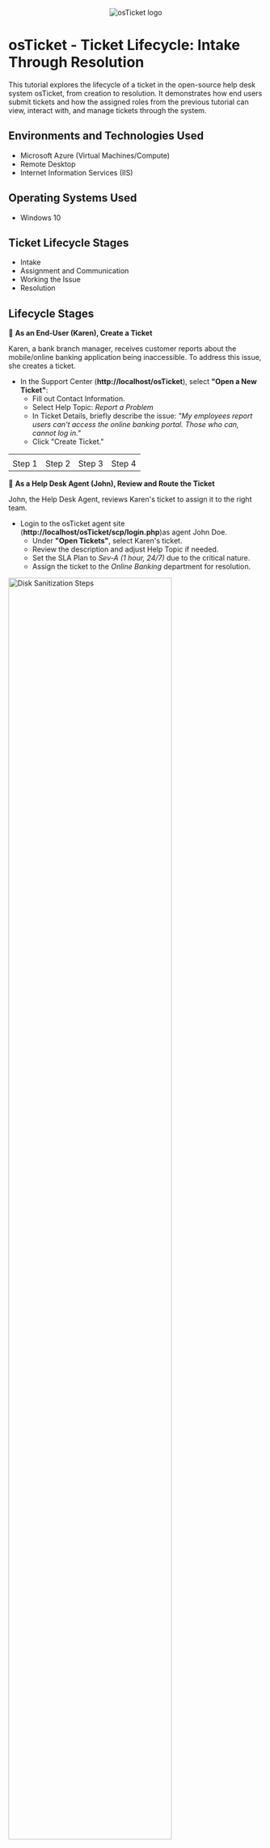 <p align="center">
<img src="https://i.imgur.com/Clzj7Xs.png" alt="osTicket logo"/>
</p>

<h1>osTicket - Ticket Lifecycle: Intake Through Resolution</h1>
This tutorial explores the lifecycle of a ticket in the open-source help desk system osTicket, from creation to resolution. It demonstrates how end users submit tickets and how the assigned roles from the previous tutorial can view, interact with, and manage tickets through the system.<br />


<h2>Environments and Technologies Used</h2>

- Microsoft Azure (Virtual Machines/Compute)
- Remote Desktop
- Internet Information Services (IIS)

<h2>Operating Systems Used </h2>

- Windows 10</b> 

<h2>Ticket Lifecycle Stages</h2>

- Intake
- Assignment and Communication
- Working the Issue
- Resolution

<h2>Lifecycle Stages</h2>

🔷 **As an End-User (Karen), Create a Ticket**

Karen, a bank branch manager, receives customer reports about the mobile/online banking application being inaccessible. To address this issue, she creates a ticket.

  -  In the Support Center (**http://localhost/osTicket**), select **"Open a New Ticket"**:
      - Fill out Contact Information.
      - Select Help Topic: *Report a Problem* 
     - In Ticket Details, briefly describe the issue: 
     *"My employees report users can't access the online banking portal. Those who can, cannot log in."*
      - Click "Create Ticket."

<table>
  <tr>
    <td></td>
    <td></td>
    <td></td>
    <td></td>
  <tr>
    <td>Step 1</td>
    <td>Step 2</td>
    <td>Step 3</td>
    <td>Step 4</td>
  </tr>
</table>

🔷 **As a Help Desk Agent (John), Review and Route the Ticket**

John, the Help Desk Agent, reviews Karen's ticket to assign it to the right team.
  - Login to the osTicket agent site (**http://localhost/osTicket/scp/login.php**)as agent John Doe.
    - Under **"Open Tickets"**, select Karen's ticket.
    - Review the description and adjust Help Topic if needed.
    - Set the SLA Plan to *Sev-A (1 hour, 24/7)* due to the critical nature.
    - Assign the ticket to the *Online Banking* department for resolution.
<p>
<img src="https://i.imgur.com/DJmEXEB.png" height="80%" width="80%" alt="Disk Sanitization Steps"/>
</p>

🔷 **As a Help Desk Agent (Jane), Resolve the Ticket**

Jane, a member of the Online Banking team, is assigned the ticket by John and works to resolve it.

  - Login to the osTicket analyst site [link].
      - Assign the ticket to yourself and review the summary.
      - Propose potential resolutions in the reply section, notifying Karen and John.
      - Once resolved, update the ticket status from *Open* to *Resolved*.

<p>
<img src="https://i.imgur.com/DJmEXEB.png" height="80%" width="80%" alt="Disk Sanitization Steps"/>
</p>

<table>
  <tr>
    <td></td>
    <td></td>
    <td></td>
    <td></td>
  <tr>
    <td>Step 1</td>
    <td>Step 2</td>
    <td>Step 3</td>
    <td>Step 4</td>
  </tr>
</table>
